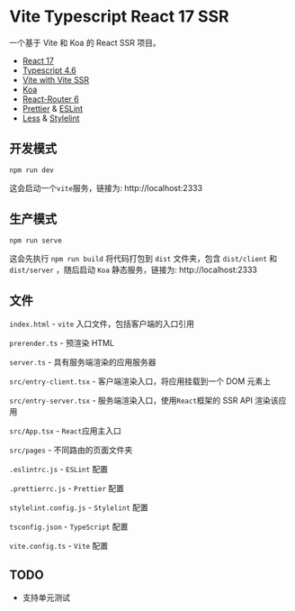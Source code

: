 # Vite Typescript React 17 SSR

一个基于 Vite 和 Koa 的 React SSR 项目。

* [React 17](https://reactjs.org/blog/2020/10/20/react-v17.html)
* [Typescript 4.6](https://devblogs.microsoft.com/typescript/announcing-typescript-4-6-rc/)
* [Vite with Vite SSR](https://vitejs.dev/guide/ssr.html)
* [Koa](https://koajs.com/)
* [React-Router 6](https://reactrouter.com/docs/en/v6/getting-started/tutorial)
* [Prettier](https://prettier.io/) & [ESLint](https://eslint.org/)
* [Less](https://lesscss.org/) & [Stylelint](https://stylelint.io/)

## 开发模式

```
npm run dev
```

这会启动一个`vite`服务，链接为: http://localhost:2333

## 生产模式

```
npm run serve
```

这会先执行 `npm run build` 将代码打包到 `dist` 文件夹，包含 `dist/client` 和 `dist/server` ，随后启动 `Koa` 静态服务，链接为: http://localhost:2333

## 文件

`index.html` - `vite` 入口文件，包括客户端的入口引用

`prerender.ts` - 预渲染 HTML

`server.ts` - 具有服务端渲染的应用服务器

`src/entry-client.tsx` - 客户端渲染入口，将应用挂载到一个 DOM 元素上

`src/entry-server.tsx` - 服务端渲染入口，使用`React`框架的 SSR API 渲染该应用

`src/App.tsx` - `React`应用主入口

`src/pages` - 不同路由的页面文件夹

`.eslintrc.js` - `ESLint` 配置

`.prettierrc.js` - `Prettier` 配置

`stylelint.config.js` - `Stylelint` 配置

`tsconfig.json` - `TypeScript` 配置

`vite.config.ts` - `Vite` 配置

## TODO

- 支持单元测试 


